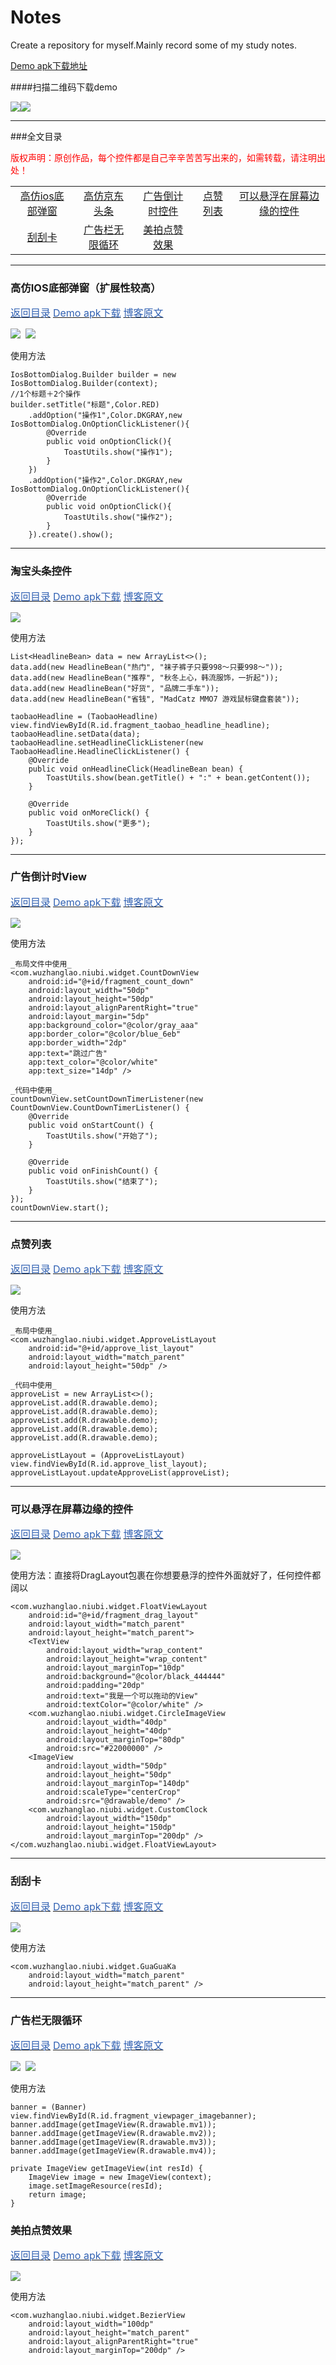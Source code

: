 # Notes
Create a repository for myself.Mainly record some of my study notes.

[Demo apk下载地址](https://raw.githubusercontent.com/Elder-Wu/Notes/master/apk/notes.apk)

####扫描二维码下载demo

<img src="https://github.com/Elder-Wu/Notes/blob/master/gif/app_ui.png?raw=true"><img src="https://github.com/Elder-Wu/Notes/blob/master/gif/qr_code.png?raw=true">

****
###全文目录
<p id="directory"><font color="#FF0000">版权声明：原创作品，每个控件都是自己辛辛苦苦写出来的，如需转载，请注明出处！</font></p>
<table>
    <tr align="center">
        <td>
            <a href="#ios_dialog">高仿ios底部弹窗</a>
        </td>
        <td>
            <a href="#taobao_headline">高仿京东头条</a>
        </td>
        <td>
            <a href="#countdown">广告倒计时控件</a>
        </td>
        <td>
            <a href="#approve_list">点赞列表</a>
        </td>
        <td>
            <a href="#float_view">可以悬浮在屏幕边缘的控件</a>
        </td>
    </tr>
    <tr align="center">
        <td>
            <a href="#guaguaka">刮刮卡</a>
        </td>
        <td>
            <a href="#banner">广告栏无限循环</a>
        </td>
        <td>
            <a href="#bezier_view">美拍点赞效果</a>
        </td>
    </tr>
</table>

****
<h3 id="ios_dialog">高仿IOS底部弹窗（扩展性较高）</h3>
<p>
    <a href="#directory"><font color="#3262b3" size="3dp">返回目录</font></a>
    <a href="https://raw.githubusercontent.com/Elder-Wu/Notes/master/apk/notes-debug.apk"><font color="#3262b3" size="3dp">Demo apk下载</font></a>
    <a href="http://www.jianshu.com/p/2ebc5cc80835" target="_blank"><font color="#3262b3" size="3dp">博客原文</font></a>
</p>
<img src="https://github.com/Elder-Wu/Notes/blob/master/gif/ios_bottom_dialog.gif?raw=true">&nbsp;&nbsp;<img src="https://github.com/Elder-Wu/Notes/blob/master/gif/activity_anim1.gif?raw=true">

使用方法
```
IosBottomDialog.Builder builder = new IosBottomDialog.Builder(context);
//1个标题＋2个操作
builder.setTitle("标题",Color.RED)
    .addOption("操作1",Color.DKGRAY,new IosBottomDialog.OnOptionClickListener(){
        @Override
        public void onOptionClick(){
            ToastUtils.show("操作1");
        }
    })
    .addOption("操作2",Color.DKGRAY,new IosBottomDialog.OnOptionClickListener(){
        @Override
        public void onOptionClick(){
            ToastUtils.show("操作2");
        }
    }).create().show();
```
****
<h3 id="taobao_headline">淘宝头条控件</h3>
<p>
     <a href="#directory"><font color="#3262b3" size="3dp">返回目录</font></a>
     <a href="https://raw.githubusercontent.com/Elder-Wu/Notes/master/apk/notes-debug.apk"><font color="#3262b3" size="3dp">Demo apk下载</font></a>
     <a href="http://www.jianshu.com/p/3a7688cab9e1" target="_blank"><font color="#3262b3" size="3dp">博客原文</font></a>
</p>
<img src="https://github.com/Elder-Wu/Notes/blob/master/gif/taobao_headline.gif">

使用方法
```
List<HeadlineBean> data = new ArrayList<>();
data.add(new HeadlineBean("热门", "袜子裤子只要998～只要998～"));
data.add(new HeadlineBean("推荐", "秋冬上心，韩流服饰，一折起"));
data.add(new HeadlineBean("好货", "品牌二手车"));
data.add(new HeadlineBean("省钱", "MadCatz MMO7 游戏鼠标键盘套装"));

taobaoHeadline = (TaobaoHeadline) view.findViewById(R.id.fragment_taobao_headline_headline);
taobaoHeadline.setData(data);
taobaoHeadline.setHeadlineClickListener(new TaobaoHeadline.HeadlineClickListener() {
    @Override
    public void onHeadlineClick(HeadlineBean bean) {
        ToastUtils.show(bean.getTitle() + ":" + bean.getContent());
    }

    @Override
    public void onMoreClick() {
        ToastUtils.show("更多");
    }
});
```
****
<h3 id="countdown">广告倒计时View</h3>
<p>
     <a href="#directory"><font color="#3262b3" size="3dp">返回目录</font></a>
     <a href="https://raw.githubusercontent.com/Elder-Wu/Notes/master/apk/notes-debug.apk"><font color="#3262b3" size="3dp">Demo apk下载</font></a>
     <a href="http://www.jianshu.com/p/3db73ba78882" target="_blank"><font color="#3262b3" size="3dp">博客原文</font></a>
</p>
<img src="https://github.com/Elder-Wu/Notes/blob/master/gif/countdown.gif">

使用方法
```
_布局文件中使用_
<com.wuzhanglao.niubi.widget.CountDownView
    android:id="@+id/fragment_count_down"
    android:layout_width="50dp"
    android:layout_height="50dp"
    android:layout_alignParentRight="true"
    android:layout_margin="5dp"
    app:background_color="@color/gray_aaa"
    app:border_color="@color/blue_6eb"
    app:border_width="2dp"
    app:text="跳过广告"
    app:text_color="@color/white"
    app:text_size="14dp" />

_代码中使用_
countDownView.setCountDownTimerListener(new CountDownView.CountDownTimerListener() {
    @Override
    public void onStartCount() {
        ToastUtils.show("开始了");
    }

    @Override
    public void onFinishCount() {
        ToastUtils.show("结束了");
    }
});
countDownView.start();
```
****
<h3 id="approve_list">点赞列表</h3>
<p>
     <a href="#directory"><font color="#3262b3" size="3dp">返回目录</font></a>
     <a href="https://raw.githubusercontent.com/Elder-Wu/Notes/master/apk/notes-debug.apk"><font color="#3262b3" size="3dp">Demo apk下载</font></a>
     <a href="http://www.jianshu.com/p/993cea9d6631" target="_blank"><font color="#3262b3" size="3dp">博客原文</font></a>
</p>
<img src="https://github.com/Elder-Wu/Notes/blob/master/gif/approve_list.gif">

使用方法
```
_布局中使用_
<com.wuzhanglao.niubi.widget.ApproveListLayout
    android:id="@+id/approve_list_layout"
    android:layout_width="match_parent"
    android:layout_height="50dp" />

_代码中使用_
approveList = new ArrayList<>();
approveList.add(R.drawable.demo);
approveList.add(R.drawable.demo);
approveList.add(R.drawable.demo);
approveList.add(R.drawable.demo);
approveList.add(R.drawable.demo);

approveListLayout = (ApproveListLayout) view.findViewById(R.id.approve_list_layout);
approveListLayout.updateApproveList(approveList);
```
****
<h3 id="float_view">可以悬浮在屏幕边缘的控件</h3>
<p>
     <a href="#directory"><font color="#3262b3" size="3dp">返回目录</font></a>
     <a href="https://raw.githubusercontent.com/Elder-Wu/Notes/master/apk/notes-debug.apk"><font color="#3262b3" size="3dp">Demo apk下载</font></a>
     <a href="http://www.jianshu.com/p/8b2247b3112d" target="_blank"><font color="#3262b3" size="3dp">博客原文</font></a>
</p>
<img src="https://github.com/Elder-Wu/Notes/blob/master/gif/drag_layout.gif">

使用方法：直接将DragLayout包裹在你想要悬浮的控件外面就好了，任何控件都阔以
```
<com.wuzhanglao.niubi.widget.FloatViewLayout
    android:id="@+id/fragment_drag_layout"
    android:layout_width="match_parent"
    android:layout_height="match_parent">
    <TextView
        android:layout_width="wrap_content"
        android:layout_height="wrap_content"
        android:layout_marginTop="10dp"
        android:background="@color/black_444444"
        android:padding="20dp"
        android:text="我是一个可以拖动的View"
        android:textColor="@color/white" />
    <com.wuzhanglao.niubi.widget.CircleImageView
        android:layout_width="40dp"
        android:layout_height="40dp"
        android:layout_marginTop="80dp"
        android:src="#22000000" />
    <ImageView
        android:layout_width="50dp"
        android:layout_height="50dp"
        android:layout_marginTop="140dp"
        android:scaleType="centerCrop"
        android:src="@drawable/demo" />
    <com.wuzhanglao.niubi.widget.CustomClock
        android:layout_width="150dp"
        android:layout_height="150dp"
        android:layout_marginTop="200dp" />
</com.wuzhanglao.niubi.widget.FloatViewLayout>
```
****
<h3 id="guaguaka">刮刮卡</h3>
<p>
     <a href="#directory"><font color="#3262b3" size="3dp">返回目录</font></a>
     <a href="https://raw.githubusercontent.com/Elder-Wu/Notes/master/apk/notes-debug.apk"><font color="#3262b3" size="3dp">Demo apk下载</font></a>
     <a href="http://www.jianshu.com/p/a9abd8f7ef51" target="_blank"><font color="#3262b3" size="3dp">博客原文</font></a>
</p>
<img src="https://github.com/Elder-Wu/Notes/blob/master/gif/guaguaka.gif">

使用方法
```
<com.wuzhanglao.niubi.widget.GuaGuaKa
    android:layout_width="match_parent"
    android:layout_height="match_parent" />
```
****
<h3 id="banner">广告栏无限循环</h3>
<p>
     <a href="#directory"><font color="#3262b3" size="3dp">返回目录</font></a>
     <a href="https://raw.githubusercontent.com/Elder-Wu/Notes/master/apk/notes-debug.apk"><font color="#3262b3" size="3dp">Demo apk下载</font></a>
     <a href="http://www.jianshu.com/p/15dfbf64cf7a" target="_blank"><font color="#3262b3" size="3dp">博客原文</font></a>
</p>
<img src="https://github.com/Elder-Wu/Notes/blob/master/gif/banner1.gif">&nbsp;&nbsp;<img src="https://github.com/Elder-Wu/Notes/blob/master/gif/banner2.gif">

使用方法
```
banner = (Banner) view.findViewById(R.id.fragment_viewpager_imagebanner);
banner.addImage(getImageView(R.drawable.mv1));
banner.addImage(getImageView(R.drawable.mv2));
banner.addImage(getImageView(R.drawable.mv3));
banner.addImage(getImageView(R.drawable.mv4));

private ImageView getImageView(int resId) {
    ImageView image = new ImageView(context);
    image.setImageResource(resId);
    return image;
}
```
<h3 id="bezier_view">美拍点赞效果</h3>
<p>
     <a href="#directory"><font color="#3262b3" size="3dp">返回目录</font></a>
     <a href="https://raw.githubusercontent.com/Elder-Wu/Notes/master/apk/notes-debug.apk"><font color="#3262b3" size="3dp">Demo apk下载</font></a>
     <a href="http://www.jianshu.com/p/6e5230503745" target="_blank"><font color="#3262b3" size="3dp">博客原文</font></a>
</p>
<img src="https://github.com/Elder-Wu/Notes/blob/master/gif/bezier_view.gif">

使用方法
```
<com.wuzhanglao.niubi.widget.BezierView
    android:layout_width="100dp"
    android:layout_height="match_parent"
    android:layout_alignParentRight="true"
    android:layout_marginTop="200dp" />
```